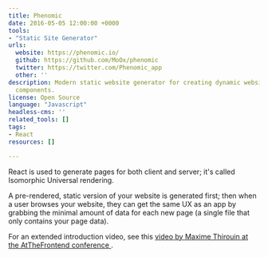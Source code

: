 ```yaml
---
title: Phenomic
date: 2016-05-05 12:00:00 +0000
tools:
- "Static Site Generator"
urls:
  website: https://phenomic.io/
  github: https://github.com/MoOx/phenomic
  twitter: https://twitter.com/Phenomic_app
  other: ''
description: Modern static website generator for creating dynamic websites using React
  components.
license: Open Source
language: "Javascript"
headless-cms: ''
related_tools: []
tags:
- React
resources: []

---
```

React is used to generate pages for both client and server; it's called Isomorphic Universal rendering.

A pre-rendered, static version of your website is generated first; then when a user browses your website, they can get the same UX as an app by grabbing the minimal amount of data for each new page (a single file that only contains your page data).

For an extended introduction video, see this [video by Maxime Thirouin at the AtTheFrontend conference ](https://www.youtube.com/watch?v=WWPkj72Nn6s).
